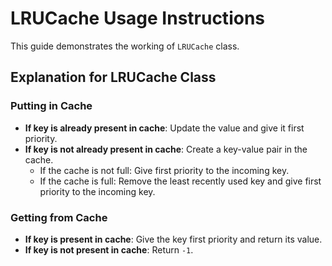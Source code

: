 # LRUCache Usage Instructions

This guide demonstrates the working of `LRUCache` class.

## Explanation for LRUCache Class

### Putting in Cache

- **If key is already present in cache**: Update the value and give it first priority.
- **If key is not already present in cache**: Create a key-value pair in the cache.
    - If the cache is not full: Give first priority to the incoming key.
    - If the cache is full: Remove the least recently used key and give first priority to the incoming key.

### Getting from Cache

- **If key is present in cache**: Give the key first priority and return its value.
- **If key is not present in cache**: Return `-1`.
